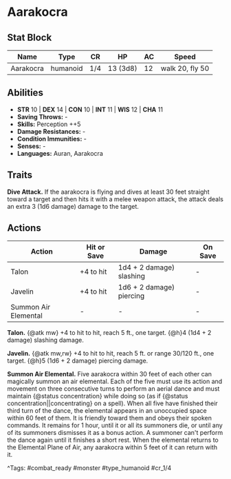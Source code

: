 # Aarakocra

## Stat Block

| Name | Type | CR | HP | AC | Speed |
|------|------|----|----|----|-------|
| Aarakocra | humanoid | 1/4 | 13 (3d8) | 12 | walk 20, fly 50 |

## Abilities

- **STR** 10 | **DEX** 14 | **CON** 10 | **INT** 11 | **WIS** 12 | **CHA** 11
- **Saving Throws:** -  
- **Skills:** Perception ++5  
- **Damage Resistances:** -  
- **Condition Immunities:** -  
- **Senses:** -  
- **Languages:** Auran, Aarakocra

## Traits

**Dive Attack.** If the aarakocra is flying and dives at least 30 feet straight toward a target and then hits it with a melee weapon attack, the attack deals an extra 3 (1d6 damage) damage to the target.


## Actions

| Action | Hit or Save | Damage | On Save |
|--------|--------------|--------|----------|
| Talon | +4 to hit | 1d4 + 2 damage) slashing | - |
| Javelin | +4 to hit | 1d6 + 2 damage) piercing | - |
| Summon Air Elemental | - | - | - |

**Talon.** {@atk mw} +4 to hit to hit, reach 5 ft., one target. {@h}4 (1d4 + 2 damage) slashing damage.

**Javelin.** {@atk mw,rw} +4 to hit to hit, reach 5 ft. or range 30/120 ft., one target. {@h}5 (1d6 + 2 damage) piercing damage.

**Summon Air Elemental.** Five aarakocra within 30 feet of each other can magically summon an air elemental. Each of the five must use its action and movement on three consecutive turns to perform an aerial dance and must maintain {@status concentration} while doing so (as if {@status concentration||concentrating} on a spell). When all five have finished their third turn of the dance, the elemental appears in an unoccupied space within 60 feet of them. It is friendly toward them and obeys their spoken commands. It remains for 1 hour, until it or all its summoners die, or until any of its summoners dismisses it as a bonus action. A summoner can't perform the dance again until it finishes a short rest. When the elemental returns to the Elemental Plane of Air, any aarakocra within 5 feet of it can return with it.


^Tags: #combat_ready #monster #type_humanoid #cr_1/4